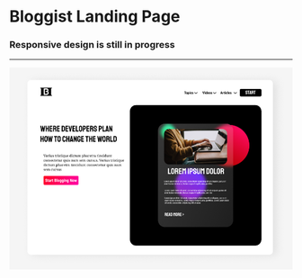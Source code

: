 <H1>Bloggist Landing Page</H1>
<h3>Responsive design is still in progress</h3>
<hr>
<img src="/Images/Design.png" alt="">